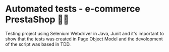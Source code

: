 # Automated tests - e-commerce PrestaShop :man_technologist:

Testing project using Selenium Webdriver in Java, Junit and it's important to show that the tests was created in Page Object Model and the devolopment of the script was based in TDD.